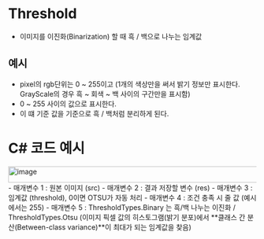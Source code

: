 # Threshold
- 이미지를 이진화(Binarization) 할 때 흑 / 백으로 나누는 임계값

## 예시
- pixel의 rgb단위는 0 ~ 255이고 (1개의 색상만을 써서 밝기 정보만 표시한다. GrayScale의 경우 흑 ~ 회색 ~ 백 사이의 구간만을 표시함)
- 0 ~ 255 사이의 값으로 표시한다.
- 이 떄 기준 값을 기준으로 흑 / 백처럼 분리하게 된다.

# C# 코드 예시
<img width="757" height="33" alt="image" src="https://github.com/user-attachments/assets/b07e9bf4-1a72-46ef-9c31-8f83aebdc2a5" />
- 매개변수 1 : 원본 이미지 (src)
- 매개변수 2 : 결과 저장할 변수 (res)
- 매개변수 3 : 임계값 (threshold), 0이면 OTSU가 자동 처리
- 매개변수 4 : 조건 충족 시 줄 값 (예시에서는 255)
- 매개변수 5 : ThresholdTypes.Binary 는 흑/백 나누는 이진화 / ThresholdTypes.Otsu (이미지 픽셀 값의 히스토그램(밝기 분포)에서 **클래스 간 분산(Between-class variance)**이 최대가 되는 임계값을 찾음)
